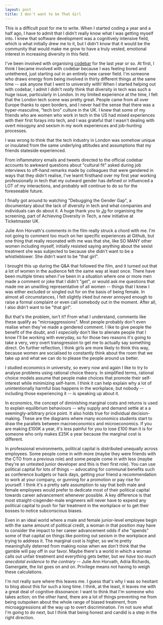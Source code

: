```yaml
---
layout: post
title: I don't want to be That Girl
---
```


This is a difficult post for me to write. When I started coding a year and a
half ago, I have to admit that I didn't really know what I was getting myself
into. I knew that software development was a cognitively intensive field, which
is what initially drew me to it, but I didn't know that it would be the
community that would make me grow to have a truly vested, emotional interest in
increasing diversity in this field.

I've been involved with organising [codebar](https://codebar.io) for the last
year or so. At first, I think I became involved with codebar because
I was feeling bored and untethered, just starting out in an entirely new career
field. I'm someone who draws energy from being involved in thirty different
things at the same time -- ask anyone that I went to university with! When I
started helping out with codebar, I admit I didn't *really* think that
diversity in tech was such a huge issue, particularly in London. In my limited
experience at the time, I felt that the London tech scene was pretty great.
People came from all over Europe thanks to open borders, and I never had the
sense that there was a hyper-masculine, "tech bro" culture in the UK. I knew
that some of my friends who are women who work in tech in the US had mixed
experiences with their first forays into tech, and I was grateful that I wasn't
dealing with overt misogyny and sexism in my work experiences and job-hunting
processes.

I was wrong to think that the tech industry in London was somehow unique or
insulated from the same underlying attitudes and assumptions that my friends
stateside experienced.

From inflammatory emails and tweets directed to the official codebar accounts
to awkward questions about "cultural fit" asked during job interviews to
off-hand remarks made by colleagues that were
gendered in ways that they didn't realise, I've learnt firsthand over my first
year working professionally in tech that my outward gender has defined or influenced a
LOT of my interactions, and probably will continue to do so for the foreseeable
future.

I finally got around to watching "Debugging the Gender Gap", a documentary
about the lack of diversity in tech and what companies and individuals can do
about it. A huge thank you to [Jo](https://twitter.com/ThisIsJoFrank) for
organising the screening, part of Achieving Diversity in Tech, a new initiative at
Ticketmaster UK.

Julie Ann Horvath's comments in the film really struck a chord with me. I'm not
going to comment too much on her specific experiences at Github, but one thing
that really resonated with me was that she, like SO MANY other women including
myself, initially resisted saying anything about the sexist treatment she was
subjected to because she didn't want to be a whistleblower. She didn't want to
be "that girl".

I brought this up during the Q&A that followed the film, and it turned out that
a lot of women in the audience felt the same way at least once. There have been
multiple times when I've been in a situation where one or more men made a
comment or joke that I didn't "get", or would ask me questions
that made me an unwilling representative of all women -- things that I knew I
was either excluded or singled out for on the basis of being female. In almost
all circumstances, I felt slightly irked but never annoyed enough to raise a
formal complaint or even call somebody out in the moment. After all, I also
didn't want to be "that girl".

But that's the problem, isn't it? From what I understand, comments like these
qualify as "microaggressions". Most people probably don't even realise when
they've made a gendered comment. I like to give people the benefit of the
doubt, and I *especially* don't like to alienate people that I know I'll be
working with everyday, so for those two reasons it's going to take a very, very
overt transgression to get me to actually say something direct. On further
reflection, I think girls are more likely to think this way, because women are
socialised to constantly think about the room that we take up and what we can
do to please the people around us better.

I studied economics in university, so every now and again I like to try to
analyse problems using rational choice theory. In simplified terms, rational 
choice models assume that people make choices that promote their 
self-interest while minimizing self-harm. I think it can help explain why a lot
of unintentionally harmful bias happens in the workplace, but nobody --
including those experiencing it -- is speaking up about it.

In economics, the concept of diminishing marginal costs and returns is used 
to explain equilibrium behaviours -- why supply and demand settle at a 
a seemingly-arbitrary price point. It also holds true for individual
decision-making. These are the diagrams where many economics students start to
draw the parallels between macroeconomics and microeconomics. If you are making
£100K a year, it's less painful for you to lose £100 than it is for someone
who only makes £25K a year because the marginal cost is different. 

In professional environments, political capital is distributed unequally across
employees. Some people come in with more (maybe they were friends with the CTO
from a previous role) and some people come in with less (maybe they're an
untested junior developer and this is their first role). You can use political
capital for lots of things -- advocating for communal benefits such as conference
budgets or hack days, getting your friend a recommendation to work at your
company, or gunning for a promotion or pay rise for yourself. I think it's a
pretty safe assumption to say that both male and female employees would prefer
to dedicate most of their political capital towards career advancement whenever
possible. A key difference is that most straight-cisgender-male engineers 
will never have to expend any political capital to push for fair treatment in the workplace or to get their bosses to notice subconscious biases. 

Even in an ideal world
where a male and female junior-level employee begin with the same amount of
political credit, a woman in that position may have to consider the impact to her
career advancement odds if she "spends" some of that capital on things like
pointing out sexism in the workplace and trying to address it. The marginal
cost is higher, so we're pretty meaningfully deterred from making noise when we
don't think that the gamble will pay off in our favor. Maybe there's a world in which
a woman calls out unfair treatment and everything gets better, 
but *we have too much anecdotal evidence to the contrary* -- Julie Ann Horvath, 
Adria Richards, Gamergate, the list goes on and on. Privilege means not having 
to weigh these calculations.

I'm not really sure where this leaves me. I guess that's why I was so hesitant
to blog about this for such a long time. I think, at the least, it leaves me
with a great deal of cognitive dissonance: I want to think that I'm someone who
takes action; on the other hand, there are a lot of
things preventing me from being outspoken about the whole range of biased
treatment, from microaggressions all the way up to overt discrimination. I'm
not sure what I'm going to do next, but I think that being honest and candid is
a step in the right direction.
